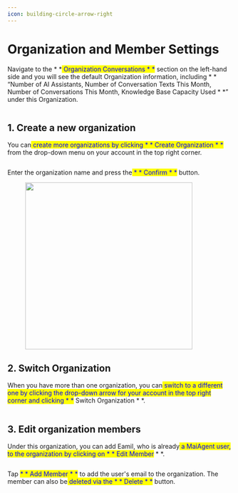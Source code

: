```yaml
---
icon: building-circle-arrow-right
---
```


# Organization and Member Settings

Navigate to the * *<mark style="color:blue;"> Organization Conversations * *</mark> section on the left-hand side and you will see the default Organization information, including * * “Number of AI Assistants, Number of Conversation Texts This Month, Number of Conversations This Month, Knowledge Base Capacity Used * *” under this Organization.

<figure><img src="../.gitbook/assets/截圖 2025-04-25 中午12.31.36.png" alt=""><figcaption></figcaption></figure>

## 1. Create a new organization

You can<mark style="color:blue;"> create more organizations by clicking * * Create Organization * *</mark> from the drop-down menu on your account in the top right corner.

<figure><img src="../.gitbook/assets/截圖 2025-04-24 下午4.51.00.png" alt=""><figcaption></figcaption></figure>

Enter the organization name and press the<mark style="color:blue;"> * * Confirm * *</mark> button.

<figure><img src="../.gitbook/assets/image (19).png" alt="" width="375"><figcaption></figcaption></figure>

## 2. Switch Organization

When you have more than one organization, you can<mark style="color:blue;"> switch to a different one by clicking the drop-down arrow for your account in the top right corner and clicking * *</mark> Switch Organization * *.

<figure><img src="../.gitbook/assets/截圖 2025-04-24 下午4.50.17.png" alt=""><figcaption></figcaption></figure>

## 3. Edit organization members

Under this organization, you can add Eamil, who is already<mark style="color:blue;"> a MaiAgent user, to the organization by clicking on * * Edit Member</mark> * *.

<figure><img src="../.gitbook/assets/截圖 2025-04-25 中午12.32.15.png" alt=""><figcaption></figcaption></figure>

Tap <mark style="color:blue;">* * Add Member * *</mark> to add the user's email to the organization. The member can also be<mark style="color:blue;"> deleted via the * * Delete * *</mark> button.

<figure><img src="../.gitbook/assets/截圖 2025-04-25 中午12.32.48.png" alt=""><figcaption></figcaption></figure>

<figure><img src="../.gitbook/assets/截圖 2025-04-25 中午12.33.16.png" alt=""><figcaption></figcaption></figure>